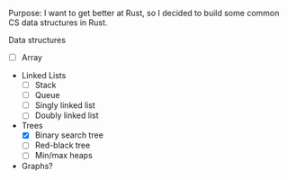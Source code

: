 Purpose: I want to get better at Rust, so I decided to build some common CS data structures in Rust.

Data structures
- [ ] Array
- Linked Lists
    - [ ] Stack
    - [ ] Queue
    - [ ] Singly linked list
    - [ ] Doubly linked list
- Trees
    - [x] Binary search tree
    - [ ] Red-black tree
    - [ ] Min/max heaps
- Graphs?